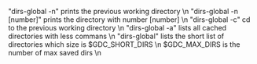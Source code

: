 "dirs-global -n" prints the previous working directory \n
"dirs-global -n [number]" prints the directory with number [number] \n
"dirs-global -c" cd to the previous working directory \n
"dirs-global -a" lists all cached directories with less commans \n
"dirs-global" lists the short list of directories which size is $GDC_SHORT_DIRS \n
$GDC_MAX_DIRS is the number of max saved dirs \n
